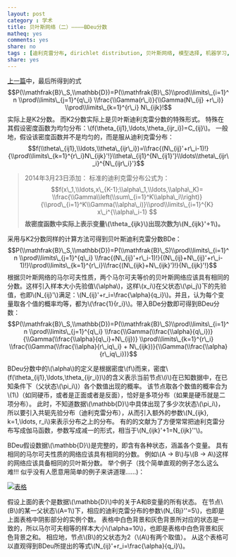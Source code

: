 ```yaml
---
layout: post 
category : 学术
title: 贝叶斯网络（二）————BDeu分数
matheq: yes
comments: yes
share: no
tags : [迪利克雷分布, dirichlet distribution, 贝叶斯网络, 模型选择, 机器学习, bdeu]  
share: yes
---
```


[上一篇](http://yanshuo.name/cn/2014/02/dirichlet/ "贝叶斯网络（一）————模型选择与迪利克雷分布")中，最后所得到的式
$$P(\\mathfrak{B}\_S,\\mathbb{D})=P(\\mathfrak{B}\_S)\\prod\\limits\_{i=1}^n \\prod\\limits\_{j=1}^{q\_i} \\frac{\\Gamma(r\_i)}{\\Gamma(N\_{ij} +r\_i)} \\prod\\limits\_{k=1}^{r\_i} N\_{ijk}!$$
实际上是K2分数。
而K2分数实际上是贝叶斯迪利克雷分数的特殊形式。
特殊在其假设密度函数为均匀分布：\\(f(\\theta\_{ij1},\\ldots,\\theta\_{ijr\_i})=C\_{ij}\\)。
一般地，假设该密度函数并不是均匀的，而是服从迪利克雷分布：
 $$f(\\theta\_{ij1},\\ldots,\\theta\_{ijr\_i})=\\frac{(N\_{ij}'+r\_i-1)!}{\\prod\\limits\_{k=1}^{r\_i}N\_{ijk}'!}\\theta\_{ij1}^{N\_{ij1}'}\\ldots\\theta\_{ijr\_i}^{N\_{ijr\_i}'}$$

> 2014年3月23日添加：
> 标准的迪利克雷分布公式为：
> $$f(x\_1,\\ldots,x\_{K-1};\\alpha\_1,\\ldots,\\alpha\_K)= \\frac{\\Gamma\\left(\\sum\_{i=1}^K\\alpha\_i\\right)}{\\prod\_{i=1}^K\\Gamma(\\alpha\_i)}\\prod\\limits\_{i=1}^{K} x\_i^{\\alpha\_i-1} $$
> __故密度函数中实际上表示变量\\(\\theta\_{ijk}\\)出现次数为\\(N\_{ijk}'+1\\)。__ 

采用与K2分数同样的计算方法可得到贝叶斯迪利克雷分数BDe：
$$P(\\mathfrak{B}\_S,\\mathbb{D})=P(\\mathfrak{B}\_S)\\prod\\limits\_{i=1}^n \\prod\\limits\_{j=1}^{q\_i} \\frac{(N\_{ij}'+r\_i-1)!}{(N\_{ij}+N\_{ij}'+r\_i-1)!}\\prod\\limits\_{k=1}^{r\_i}\\frac{(N\_{ijk}+N\_{ijk}')!}{N\_{ijk}'!}$$
根据贝叶斯网络的马尔可夫性质，两个马尔可夫等价的贝叶斯网络应该具有相同的分数。这样引入样本大小先验值\\(\\alpha\\)，这样\\(x\_i\\)在父状态\\(\pi\_j\\)下的先验值，也即\\(N\_{ij}'\\)满足：\\(N\_{ij}'+r\_i=\frac{\alpha}{q\_i}\\)。并且，认为每个变量取各个值的概率均等，都为\\(\\frac{1}{r\_i}\\)。带入BDe分数即可得到BDeu分数：
$$P(\\mathfrak{B}\_S,\\mathbb{D})=P(\\mathfrak{B}\_S)\\prod\\limits\_{i=1}^n \\prod\\limits\_{j=1}^{q\_i} \\frac{\\Gamma(\\frac{\\alpha}{q\_i})}{\\Gamma(\\frac{\\alpha}{q\_i}+N\_{ij})} \\prod\\limits\_{k=1}^{r\_i} \\frac{\\Gamma(\\frac{\\alpha}{r\_iq\_i} + N\_{ijk})}{\\Gamma(\\frac{\\alpha}{r\_iq\_i})}$$

BDeu分数中的\\(\\alpha\\)的定义是根据密度\\(f\\)而来，密度\\(f(\\theta\_{ij1},\\ldots,\\theta\_{ijr\_i})\\)的含义表示当前节点\\(i\\)在已知数据中，在已知条件下（父状态\\(\\pi\_i\\)）各个数值出现的概率。
该节点取各个数值的概率合为\\(1\\)（如同硬币，或者是正面或者是反面），恰好是多项分布（如果是硬币就是二项分布）。
此时，不知道数据\\(\\mathbb{D}\\)中具体出现了多少次状态\\(\\pi\_i\\)，所以要引入共轭先验分布（迪利克雷分布），从而引入额外的参数\\(N\_{ijk}, k=1,\\ldots, r\_i\\)来表示分布之上的分布。
有的的文献为了方便常常把迪利克雷分布写成伽马函数，参数写成减一的形式，相当于\\(N\_{ijk}'+1=N\_{ijk}''\\)。

BDeu假设数据\\(\\mathbb{D}\\)是完整的，即含有各种状态，涵盖各个变量。
具有相同的马尔可夫性质的网络应该具有相同的分数。
例如\\(A -> B\\)与\\(B -> A\\)这样的网络应该具备相同的贝叶斯分数。
举个例子（找个简单直观的例子怎么这么难!!! 似乎没有人愿意用简单的例子来讲道理……)： 

<a class="fancybox" rel="gallary1" href="https://2s66lw.blu.livefilestore.com/y2pfE136N7MTZ50yIqApvkwxOyqXxUrnBlVE1GRGFhIEAHTAwtx7O9Kmf3pihzTO7hTVfqLM2hj5JCQ4655DYtyzNxRqQ3NveWPWCSj61bc0mk/tb.png" title="表格"><img src="https://2s66lw.blu.livefilestore.com/y2pfE136N7MTZ50yIqApvkwxOyqXxUrnBlVE1GRGFhIEAHTAwtx7O9Kmf3pihzTO7hTVfqLM2hj5JCQ4655DYtyzNxRqQ3NveWPWCSj61bc0mk/tb.png" alt="表格"/></a>

假设上面的表个是数据\\(\\mathbb{D}\\)中的关于A和B变量的所有状态。
在节点\\(B\\)的某一父状态\\(A=1\\)下，相应的迪利克雷分布的参数\\(N\_{Bj}''=5\\)，也即是上面表格中阴影部分的实例个数。
表格中白色背景和灰色背景所对应的状态是一致的，所以马尔可夫相等的样本大小\\(\\alpha=10\\)，也即是表格中白色背景和灰色背景之和。
相应地，节点\\(B\\)的父状态为2（\\(A\\)有两个取值）。
从这个表格可以直观得到BDeu所提出的等式\\(N\_{ij}'+r\_i=\\frac{\\alpha}{q\_i}\\)。

